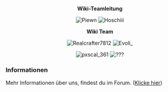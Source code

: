 
<center>  

**Wiki-Teamleitung** 

</center>

<center>

<img src="../../../assets/image/Wiki Team/piewn skin.png" alt="Piewn" title="Piewn" /> <img src="../../../assets/image/Wiki Team/hoschiii_skin.png" alt="Hoschiii" title="Hoschiii" />

</center>

<center>

**Wiki Team**

</center>

<center>

<img src="../../../assets/image/Wiki Team/Realcrafter7812-skin.png" alt="Realcrafter7812" title="Realcrafter7812" /> <img src="../../../assets/image/Wiki Team/EtwasAngelndes-skin.png" alt="Evoli_" title="Evoli_" /> 

</center>

<center>

<img src="../../../assets/image/Wiki Team/pxscal_361-skin.png" alt="pxscal_361" title="pxscal361" /> <img src="../../../assets/image/Wiki Team/Frage-skin.png" alt="???" title="???" /> 

</center>

### Informationen 
  
 Mehr Informationen über uns, findest du im Forum. ([Klicke hier](https://germanrp.eu/forum/index.php?thread/12284-vorstellung-des-wiki-teams/))
